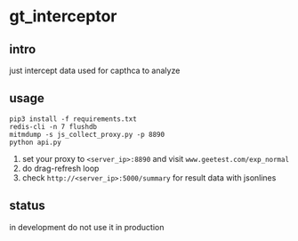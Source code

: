 # gt_interceptor

## intro

just intercept data used for capthca to analyze


## usage


```
pip3 install -f requirements.txt
redis-cli -n 7 flushdb
mitmdump -s js_collect_proxy.py -p 8890
python api.py
```

1. set your proxy to `<server_ip>:8890` and visit `www.geetest.com/exp_normal`
2. do drag-refresh loop
3. check `http://<server_ip>:5000/summary` for result data with jsonlines

## status

in development do not use it in production
